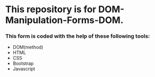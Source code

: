 # This repository is for DOM-Manipulation-Forms-DOM.

<h3>This form is coded with the help of these following tools:</h3>
<ul>
<li>DOM(method)</li>
<li>HTML</li>
<li>CSS</li>
<li>Bootstrap</li>
<li>Javascript</li>
</ul>